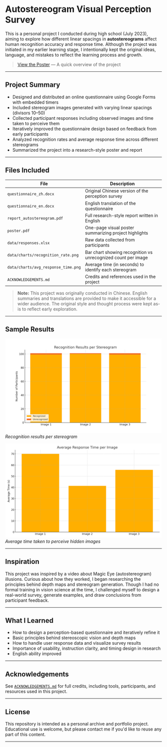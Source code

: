 # Autostereogram Visual Perception Survey

This is a personal project I conducted during high school (July 2023), aiming to explore how different linear spacings in **autostereograms** affect human recognition accuracy and response time. Although the project was initiated in my earlier learning stage, I intentionally kept the original ideas, language, and mistakes to reflect the learning process and growth.

> [View the Poster](./poster.pdf) — A quick overview of the project

---

## Project Summary

- Designed and distributed an online questionnaire using Google Forms with embedded timers
- Included stereogram images generated with varying linear spacings (divisors 10–50)
- Collected participant responses including observed images and time taken to perceive them
- Iteratively improved the questionnaire design based on feedback from early participants
- Analyzed recognition rates and average response time across different stereograms
- Summarized the project into a research-style poster and report

---

## Files Included

| File | Description |
|------|-------------|
| `questionnaire_zh.docx` | Original Chinese version of the perception survey |
| `questionnaire_en.docx` | English translation of the questionnaire |
| `report_autostereogram.pdf` | Full research-style report written in English |
| `poster.pdf` | One-page visual poster summarizing project highlights |
| `data/responses.xlsx` | Raw data collected from participants |
| `data/charts/recognition_rate.png` | Bar chart showing recognition vs unrecognized count per image |
| `data/charts/avg_response_time.png` | Average time (in seconds) to identify each stereogram |
| `ACKNOWLEDGEMENTS.md` | Credits and references used in the project |

> **Note:** This project was originally conducted in Chinese. English summaries and translations are provided to make it accessible for a wider audience. The original style and thought process were kept as-is to reflect early exploration.

---

## Sample Results

![](./data/charts/recognition_rate.png)  
*Recognition results per stereogram*

![](./data/charts/avg_response_time.png)  
*Average time taken to perceive hidden images*

---

## Inspiration

This project was inspired by a video about Magic Eye (autostereogram) illusions. Curious about how they worked, I began researching the principles behind depth maps and stereogram generation. Though I had no formal training in vision science at the time, I challenged myself to design a real-world survey, generate examples, and draw conclusions from participant feedback.

---

## What I Learned

- How to design a perception-based questionnaire and iteratively refine it
- Basic principles behind stereoscopic vision and depth maps
- How to handle user response data and visualize survey results
- Importance of usability, instruction clarity, and timing design in research
- English ability improved

---

## Acknowledgements

See [`ACKNOWLEDGEMENTS.md`](./ACKNOWLEDGEMENTS.md) for full credits, including tools, participants, and resources used in this project.

---

## License

This repository is intended as a personal archive and portfolio project. Educational use is welcome, but please contact me if you'd like to reuse any part of this content.

---
